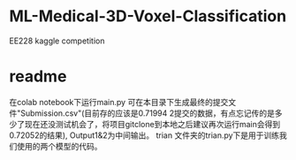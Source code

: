# ML-Medical-3D-Voxel-Classification
EE228 kaggle competition

# readme
在colab notebook下运行main.py 可在本目录下生成最终的提交文件"Submission.csv"(目前存的应该是0.71994
2提交的数据，有点忘记传的是多少了现在还没测试机会了，将项目gitclone到本地之后建议再次运行main会得到0.72052的结果), Output1&2为中间输出。
trian 文件夹的trian.py下是用于训练我们使用的两个模型的代码。



